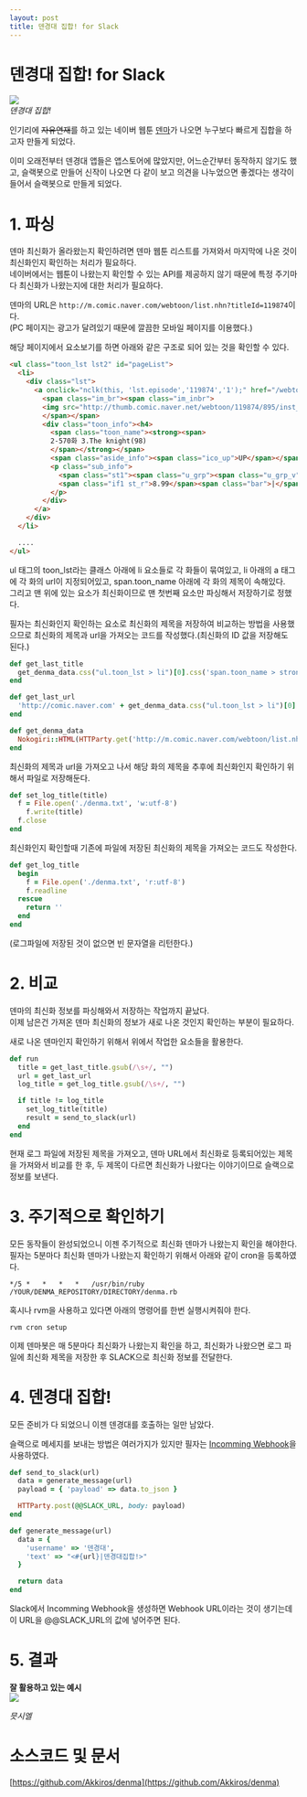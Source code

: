 ```yaml
---
layout: post
title: 덴경대 집합! for Slack
---
```


# 덴경대 집합! for Slack

![](http://cfile28.uf.tistory.com/image/27690D3F55FD912D042E8F)  
_덴경대 집합!_

인기리에 ~~자유연재~~를 하고 있는 네이버 웹툰 [덴마](http://comic.naver.com/webtoon/list.nhn?titleId=119874)가 나오면 누구보다 빠르게 집합을 하고자 만들게 되었다. 

이미 오래전부터 덴경대 앱들은 앱스토어에 많았지만, 어느순간부터 동작하지 않기도 했고, 슬랙봇으로 만들어 신작이 나오면 다 같이 보고 의견을 나누었으면 좋겠다는 생각이 들어서 슬랙봇으로 만들게 되었다.


# 1. 파싱

덴마 최신화가 올라왔는지 확인하려면 덴마 웹툰 리스트를 가져와서 마지막에 나온 것이 최신화인지 확인하는 처리가 필요하다.  
네이버에서는 웹툰이 나왔는지 확인할 수 있는 API를 제공하지 않기 때문에 특정 주기마다 최신화가 나왔는지에 대한 처리가 필요하다.

덴마의 URL은 `http://m.comic.naver.com/webtoon/list.nhn?titleId=119874`이다.  
(PC 페이지는 광고가 달려있기 때문에 깔끔한 모바일 페이지를 이용했다.)

해당 페이지에서 요소보기를 하면 아래와 같은 구조로 되어 있는 것을 확인할 수 있다.

```html
<ul class="toon_lst lst2" id="pageList">
  <li>
    <div class="lst">
      <a onclick="nclk(this, 'lst.episode','119874','1');" href="/webtoon/detail.nhn?titleId=119874&amp;no=895&amp;week=sun&amp;listPage=1">
        <span class="im_br"><span class="im_inbr">
        <img src="http://thumb.comic.naver.net/webtoon/119874/895/inst_thumbnail_20160819173515.jpg" width="71" height="42" alt="">
        </span></span>
        <div class="toon_info"><h4>
          <span class="toon_name"><strong><span>
          2-570화 3.The knight(98) 
          </span></strong></span>
          <span class="aside_info"><span class="ico_up">UP</span></span></h4>
          <p class="sub_info">
            <span class="st1"><span class="u_grp"><span class="u_grp_v" style="width:89.89%"></span></span></span>
            <span class="if1 st_r">8.99</span><span class="bar">|</span><span class="if1">16.08.20</span>
          </p>
        </div>
      </a>
    </div> 
  </li>

  ....
</ul>
```

ul 태그의 toon_lst라는 클래스 아래에 li 요소들로 각 화들이 묶여있고, li 아래의 a 태그에 각 화의 url이 지정되어있고, span.toon_name 아래에 각 화의 제목이 속해있다.  
그리고 맨 위에 있는 요소가 최신화이므로 맨 첫번째 요소만 파싱해서 저장하기로 정했다.

필자는 최신화인지 확인하는 요소로 최신화의 제목을 저장하여 비교하는 방법을 사용했으므로 최신화의 제목과 url을 가져오는 코드를 작성했다.(최신화의 ID 값을 저장해도 된다.)

```ruby
def get_last_title
  get_denma_data.css("ul.toon_lst > li")[0].css('span.toon_name > strong > span').text
end

def get_last_url
  'http://comic.naver.com' + get_denma_data.css("ul.toon_lst > li")[0].css('a').attribute('href').to_s
end

def get_denma_data
  Nokogiri::HTML(HTTParty.get('http://m.comic.naver.com/webtoon/list.nhn?titleId=119874').body)
end
```

최신화의 제목과 url을 가져오고 나서 해당 화의 제목을 추후에 최신화인지 확인하기 위해서 파일로 저장해둔다.

```ruby
def set_log_title(title)
  f = File.open('./denma.txt', 'w:utf-8')
    f.write(title)
  f.close
end
```

최신화인지 확인할때 기존에 파일에 저장된 최신화의 제목을 가져오는 코드도 작성한다.

```ruby
def get_log_title
  begin
    f = File.open('./denma.txt', 'r:utf-8')
    f.readline
  rescue 
    return ''
  end
end
```

(로그파일에 저장된 것이 없으면 빈 문자열을 리턴한다.)


# 2. 비교

덴마의 최신화 정보를 파싱해와서 저장하는 작업까지 끝났다.  
이제 남은건 가져온 덴마 최신화의 정보가 새로 나온 것인지 확인하는 부분이 필요하다.

새로 나온 덴마인지 확인하기 위해서 위에서 작업한 요소들을 활용한다.

```ruby
def run
  title = get_last_title.gsub(/\s+/, "")
  url = get_last_url
  log_title = get_log_title.gsub(/\s+/, "")

  if title != log_title
    set_log_title(title)
    result = send_to_slack(url)
  end
end
```

현재 로그 파일에 저장된 제목을 가져오고, 덴마 URL에서 최신화로 등록되어있는 제목을 가져와서 비교를 한 후, 두 제목이 다르면 최신화가 나왔다는 이야기이므로 슬랙으로 정보를 보낸다.


# 3. 주기적으로 확인하기

모든 동작들이 완성되었으니 이젠 주기적으로 최신화 덴마가 나왔는지 확인을 해야한다.  
필자는 5분마다 최신화 덴마가 나왔는지 확인하기 위해서 아래와 같이 cron을 등록하였다.

```
*/5 *   *   *   *   /usr/bin/ruby /YOUR/DENMA_REPOSITORY/DIRECTORY/denma.rb
```

혹시나 rvm을 사용하고 있다면 아래의 명령어를 한번 실행시켜줘야 한다.

```
rvm cron setup
```

이제 덴마봇은 매 5분마다 최신화가 나왔는지 확인을 하고, 최신화가 나왔으면 로그 파일에 최신화 제목을 저장한 후 SLACK으로 최신화 정보를 전달한다.


# 4. 덴경대 집합!

모든 준비가 다 되었으니 이젠 덴경대를 호출하는 일만 남았다.

슬랙으로 메세지를 보내는 방법은 여러가지가 있지만 필자는 [Incomming Webhook](https://api.slack.com/incoming-webhooks)을 사용하였다.

```ruby
def send_to_slack(url)
  data = generate_message(url)
  payload = { 'payload' => data.to_json }

  HTTParty.post(@@SLACK_URL, body: payload)
end

def generate_message(url)
  data = {
    'username' => '덴경대',
    'text' => "<#{url}|덴경대집합!>"
  }

  return data
end
```

Slack에서 Incomming Webhook을 생성하면 Webhook URL이라는 것이 생기는데 이 URL을 @@SLACK_URL의 값에 넣어주면 된다.

# 5. 결과
  
**잘 활용하고 있는 예시**  
![](../../../img/call.png)

_믓시엘_

# 소스코드 및 문서

[https://github.com/Akkiros/denma](https://github.com/Akkiros/denma)
